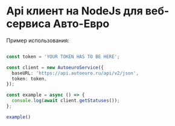 # Api клиент на NodeJs для веб-сервиса Авто-Евро

Пример использования:
```ts --пример использования

const token = 'YOUR TOKEN HAS TO BE HERE';

const client = new AutoeuroService({
  baseURL: 'https://api.autoeuro.ru/api/v2/json',
  token: token,
});

const example = async () => {
  console.log(await client.getStatuses());
};

example()
```
